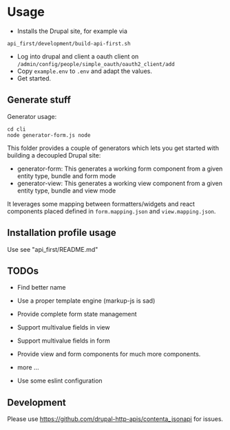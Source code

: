 # Usage

* Installs the Drupal site, for example via
```
api_first/development/build-api-first.sh
```
* Log into drupal and client a oauth client on ```/admin/config/people/simple_oauth/oauth2_client/add```
* Copy ```example.env``` to ```.env``` and adapt the values.
* Get started.

## Generate stuff

Generator usage:

```
cd cli
node generator-form.js node
```

This folder provides a couple of generators which lets you get started with
building a decoupled Drupal site:

* generator-form: This generates a working form component from a given entity type, bundle and form mode
* generator-view: This generates a working view component from a given entity type, bundle and view mode

It leverages some mapping between formatters/widgets and react components placed defined in ```form.mapping.json```
and ```view.mapping.json```.


## Installation profile usage
Use see "api_first/README.md"

## TODOs

- Find better name
- Use a proper template engine (markup-js is sad)
- Provide complete form state management

- Support multivalue fields in view
- Support multivalue fields in form

- Provide view and form components for much more components.

- more ...
- Use some eslint configuration

## Development

Please use https://github.com/drupal-http-apis/contenta_jsonapi for issues.

